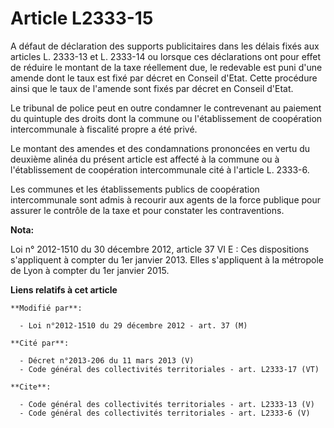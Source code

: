 # Article L2333-15

A défaut de déclaration des supports publicitaires dans les délais fixés aux articles L. 2333-13 et L. 2333-14 ou lorsque ces
déclarations ont pour effet de réduire le montant de la taxe réellement due, le redevable est puni d'une amende dont le taux
est fixé par décret en Conseil d'Etat. Cette procédure ainsi que le taux de l'amende sont fixés par décret en Conseil
d'Etat. 

Le tribunal de police peut en outre condamner le contrevenant au paiement du quintuple des droits dont la commune ou
l'établissement de coopération intercommunale à fiscalité propre a été privé. 

Le montant des amendes et des condamnations prononcées en vertu du deuxième alinéa du présent article est affecté à la
commune ou à l'établissement de coopération intercommunale cité à l'article L. 2333-6.

Les communes et les établissements publics de coopération intercommunale sont admis à recourir aux agents de la force
publique pour assurer le contrôle de la taxe et pour constater les contraventions.

**Nota:**

Loi n° 2012-1510 du 30 décembre 2012, article 37 VI E : Ces dispositions s'appliquent à compter du 1er janvier 2013. Elles
s'appliquent à la métropole de Lyon à compter du 1er janvier 2015.

**Liens relatifs à cet article**

	**Modifié par**:

	  - Loi n°2012-1510 du 29 décembre 2012 - art. 37 (M)

	**Cité par**:

	  - Décret n°2013-206 du 11 mars 2013 (V)
	  - Code général des collectivités territoriales - art. L2333-17 (VT)

	**Cite**:

	  - Code général des collectivités territoriales - art. L2333-13 (V)
	  - Code général des collectivités territoriales - art. L2333-6 (V)
